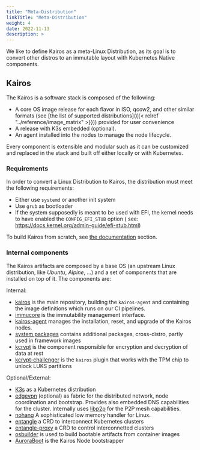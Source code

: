```yaml
---
title: "Meta-Distribution"
linkTitle: "Meta-Distribution"
weight: 4
date: 2022-11-13
description: >
---
```


We like to define Kairos as a meta-Linux Distribution, as its goal is to convert other distros to an immutable layout with Kubernetes Native components.

## Kairos

The Kairos is a software stack is composed of the following:

- A core OS image release for each flavor in ISO, qcow2, and other similar formats (see [the list of supported distributions]({{< relref "../reference/image_matrix" >}})) provided for user convenience
- A release with K3s embedded (optional).
- An agent installed into the nodes to manage the node lifecycle.

Every component is extensible and modular such as it can be customized and replaced in the stack and built off either locally or with Kubernetes.

### Requirements

In order to convert a Linux Distribution to Kairos, the distribution must meet the following requirements:

- Either use `systemd` or another init system
- Use `grub` as bootloader
- If the system supposedly is meant to be used with EFI, the kernel needs to have enabled the `CONFIG_EFI_STUB` option ( see: https://docs.kernel.org/admin-guide/efi-stub.html)

To build Kairos from scratch, see [the documentation](https://kairos.io/docs/reference/build-from-scratch/) section.

### Internal components

The Kairos artifacts are composed by a base OS (an upstream Linux distribution, like _Ubuntu_, _Alpine_, ...) and a set of components that are installed on top of it. The components are:

Internal:
- [kairos](https://github.com/kairos-io/kairos) is the main repository, building the `kairos-agent` and containing the image definitions which runs on our CI pipelines.
- [immucore](https://github.com/kairos-io/immucore) is the immutability management interface.
- [kairos-agent](https://github.com/kairos-io/kairos-agent) manages the installation, reset, and upgrade of the Kairos nodes.
- [system packages](https://github.com/kairos-io/packages) contains additional packages, cross-distro, partly used in framework images
- [kcrypt](https://github.com/kairos-io/kcrypt) is the component responsible for encryption and decryption of data at rest
- [kcrypt-challenger](https://github.com/kairos-io/kcrypt-challenger) is the `kairos` plugin that works with the TPM chip to unlock LUKS partitions

Optional/External:
- [K3s](https://k3s.io) as a Kubernetes distribution
- [edgevpn](https://mudler.github.io/edgevpn) (optional) as fabric for the distributed network, node coordination and bootstrap. Provides also embedded DNS capabilities for the cluster. Internally uses [libp2p](https://github.com/libp2p/go-libp2p) for the P2P mesh capabilities.
- [nohang](https://github.com/hakavlad/nohang) A sophisticated low memory handler for Linux.
- [entangle](https://github.com/kairos-io/entangle) a CRD to interconnect Kubernetes clusters
- [entangle-proxy](https://github.com/kairos-io/entangle-proxy) a CRD to control interconnetted clusters
- [osbuilder](https://github.com/kairos-io/osbuilder) is used to build bootable artifacts from container images
- [AuroraBoot](https://github.com/kairos-io/AuroraBoot) is the Kairos Node bootstrapper

